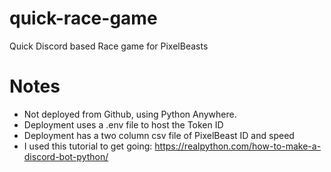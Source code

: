# quick-race-game
Quick Discord based Race game for PixelBeasts

# Notes
- Not deployed from Github, using Python Anywhere.
- Deployment uses a .env file to host the Token ID
- Deployment has a two column csv file of PixelBeast ID and speed
- I used this tutorial to get going: https://realpython.com/how-to-make-a-discord-bot-python/
